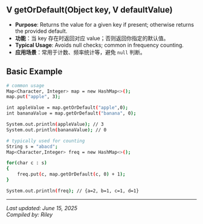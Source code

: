 ## V getOrDefault(Object key, V defaultValue)

- **Purpose**: Returns the value for a given key if present; otherwise returns the provided default.
- **功能**：当 key 存在时返回对应 value；否则返回你指定的默认值。
- **Typical Usage**: Avoids null checks; common in frequency counting.
- **应用场景**：常用于计数、频率统计等，避免 `null` 判断。

## Basic Example
```bash
# common usage
Map<Character, Integer> map = new HashMap<>();
map.put("apple", 3);

int appleValue = map.getOrDefault("apple",0);
int bananaValue = map.getOrDefault("banana", 0);

System.out.println(appleValue); // 3
System.out.println(bananaValue); // 0

# typically used for counting
String s = "abacd";
Map<Character,Integer> freq = new HashMap<>();

for(char c : s)
{
    freq.put(c, map.getOrDefault(c, 0) + 1);
}

System.out.println(freq); // {a=2, b=1, c=1, d=1}
```

---

_Last updated: June 15, 2025_  
_Compiled by: Riley_
